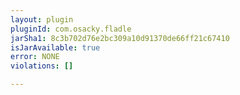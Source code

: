 ```yaml
---
layout: plugin
pluginId: com.osacky.fladle
jarSha1: 8c3b702d76e2bc309a10d91370de66ff21c67410
isJarAvailable: true
error: NONE
violations: []

---
```

